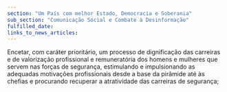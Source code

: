 ```yaml
---
section: "Um País com melhor Estado, Democracia e Soberania"
sub_section: "Comunicação Social e Combate à Desinformação"
fulfilled_date:
links_to_news_articles:
---
```


Encetar, com caráter prioritário, um processo de dignificação das carreiras e de valorização profissional e remuneratória dos homens e mulheres que servem nas forças de segurança, estimulando e impulsionando as adequadas motivações profissionais desde a base da pirâmide até às chefias e procurando recuperar a atratividade das carreiras de segurança;